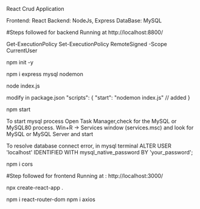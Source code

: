 React Crud Application

Frontend: React
Backend: NodeJs, Express
DataBase: MySQL

#Steps followed for backend
Running at http://localhost:8800/

Get-ExecutionPolicy
Set-ExecutionPolicy RemoteSigned -Scope CurrentUser

npm init -y 

npm i express mysql nodemon

node index.js

modify in package.json
  "scripts": {
    "start": "nodemon index.js" // added
  }

npm start

To start mysql process
Open Task Manager,check for the MySQL or MySQL80 process.
Win+R -> Services window (services.msc) and look for MySQL or MySQL Server and start

To resolve database connect error, in mysql terminal
ALTER USER 'localhost' IDENTIFIED WITH mysql_native_password BY 'your_password';

npm i cors

#Step followed for frontend
Running at : http://localhost:3000/

npx create-react-app .

npm i react-router-dom
npm i axios
